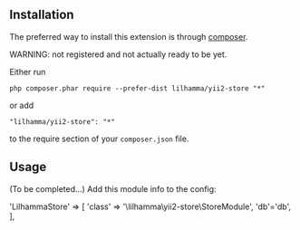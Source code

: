 Installation
------------

The preferred way to install this extension is through [composer](http://getcomposer.org/download/).

WARNING: not registered and not actually ready to be yet.

Either run

```
php composer.phar require --prefer-dist lilhamma/yii2-store "*"
```

or add

```
"lilhamma/yii2-store": "*"
```

to the require section of your `composer.json` file.


Usage
-----
(To be completed...)
Add this module info to the config:

'LilhammaStore' => [
    'class' => '\lilhamma\yii2-store\StoreModule',
    'db'='db',
],

